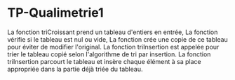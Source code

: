 # TP-Qualimetrie1
La fonction triCroissant prend un tableau d'entiers en entrée,
La fonction vérifie si le tableau est nul ou vide,
La fonction crée une copie de ce tableau pour éviter de modifier l'original.
La fonction triInsertion est appelée pour trier le tableau copié selon l'algorithme de tri par insertion.
La fonction triInsertion parcourt le tableau et insère chaque élément à sa place appropriée dans la partie déjà triée du tableau.
